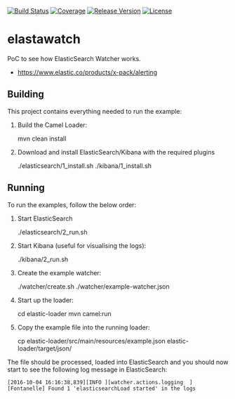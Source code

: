 [![Build Status](https://travis-ci.org/garethahealy/elastawatch.svg?branch=master)](https://travis-ci.org/garethahealy/elastawatch)
[![Coverage](https://sonarcloud.io/api/project_badges/measure?project=com.garethahealy.elastawatch:elastawatch-parent&metric=coverage)](https://sonarcloud.io/dashboard?id=com.garethahealy.elastawatch%3Aelastawatch-parent)
[![Release Version](https://img.shields.io/maven-central/v/com.garethahealy.elastawatch/elastawatch-parent.svg?maxAge=2592000)](https://mvnrepository.com/artifact/com.garethahealy.elastawatch/elastawatch-parent)
[![License](https://img.shields.io/hexpm/l/plug.svg?maxAge=2592000)]()

# elastawatch
PoC to see how ElasticSearch Watcher works.
- https://www.elastic.co/products/x-pack/alerting

## Building
This project contains everything needed to run the example:

1. Build the Camel Loader:

    mvn clean install

2. Download and install ElasticSearch/Kibana with the required plugins
    
    ./elasticsearch/1_install.sh
    ./kibana/1_install.sh

## Running
To run the examples, follow the below order:

1. Start ElasticSearch

    ./elasticsearch/2_run.sh
    
2. Start Kibana (useful for visualising the logs):

    ./kibana/2_run.sh
    
3. Create the example watcher:

    ./watcher/create.sh ./watcher/example-watcher.json

4. Start up the loader:

    cd elastic-loader
    mvn camel:run

5. Copy the example file into the running loader:

    cp elastic-loader/src/main/resources/example.json elastic-loader/target/json/

The file should be processed, loaded into ElasticSearch and you should now start to see the following log message in ElasticSearch:

    [2016-10-04 16:16:38,839][INFO ][watcher.actions.logging  ] [Fontanelle] Found 1 'elasticsearchLoad started' in the logs

